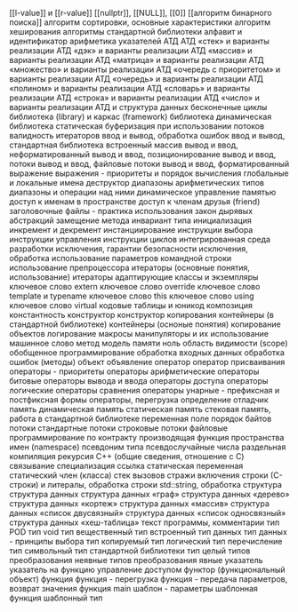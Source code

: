 [[l-value]] и [[r-value]]
[[nullptr]], [[NULL]], [[0]]
[[алгоритм бинарного поиска]]
алгоритм сортировки, основные характеристики
алгоритм хеширования
алгоритмы стандартной библиотеки
алфавит и идентификатор
арифметика указателей
АТД
АТД «cтек» и варианты реализации
АТД «дэк» и варианты реализации
АТД «массив» и варианты реализации
АТД «матрица» и варианты реализации
АТД «множество» и варианты реализации
АТД «очередь с приоритетом» и варианты реализации
АТД «очередь» и варианты реализации
АТД «полином» и варианты реализации
АТД «словарь» и варианты реализации
АТД «строка» и варианты реализации
АТД «число» и варианты реализации
АТД и структура данных
бесконечные циклы
библиотека (library) и каркас (framework)
библиотека динамическая
библиотека статическая
буферизация при использовании потоков
валидность итераторов
ввод и вывод, обработка ошибок
ввод и вывод, стандартная библиотека
встроенный массив
вывод и ввод, неформатированный
вывод и ввод, позиционирование
вывод и ввод, потоки
вывод и ввод, файловые потоки
вывод и ввод, форматированный
выражение
выражения - приоритеты и порядок вычисления 
глобальные и локальные имена
деструктор
диапазоны арифметических типов
диапазоны и операции над ними
динамическое управление памятью
доступ к именам в пространстве
доступ к членам
друзья (friend)
заголовочные файлы - практика использования
закон дырявых абстракций
замещение метода
инвариант типа
инициализация
инкремент и декремент
инстанциирование
инструкции выбора
инструкции управления
инструкции циклов
интегрированная среда разработки
исключения, гарантии безопасности
исключения, обработка
использование параметров командной строки
использование препроцессора
итераторы (основные понятия, использование)
итераторы адаптирующие
классы и экземпляры
ключевое слово extern
ключевое слово override
ключевое слово template и typename
ключевое слово this
ключевое слово using
ключевое слово virtual
кодовые таблицы и юникод
композиция
константность
конструктор
конструктор копирования
контейнеры (в стандартной библиотеке)
контейнеры (осноные понятия)
копирование объектов
логирование
макросы
манипуляторы и их использование
машинное слово
метод
модель памяти
ноль
область видимости (scope)
обобщенное программирование
обработка входных данных
обработка ошибок (методы)
объект
объявление
оператор
оператор присваивания
операторы - приоритеты
операторы арифметические
операторы битовые
операторы вывода и ввода
операторы доступа
операторы логические
операторы сравнения
операторы унарные - префиксная и постфиксная формы
операторы, перегрузка 
определение
отладчик
память динамическая
память статическая
память стековая
память, работа в стандартной библиотеке
переменная
поле
порядок байтов
потоки стандартные
потоки строковые
потоки файловые
программирование по контракту
производящая функция
пространства имен (namespace)
псевдоним типа
псевдослучайные числа
раздельная компиляция
рекурсия
С++ (общие сведения, отношение с С)
связывание
специализация
ссылка
статическая переменная
статический член (класса)
стек вызовов
стражи включения
строки (С-строки) и литералы, обработка
строки std::string, обработка
структура
структура данных
структура данных «граф»
структура данных «дерево»
структура данных «кортеж»
структура данных «массив»
структура данных «список двусвязный»
структура данных «список односвязный»
структура данных «хеш-таблица»
текст программы, комментарии
тип POD
тип void
тип вещественный
тип встроенный
тип данных
тип данных - принципы выбора 
тип копируемый
тип логический
тип перечисление
тип символьный
тип стандартной библиотеки
тип целый
типов преобразования неявные
типов преобразования явные
указатель
указатель на функцию
управление доступом
функтор (функциональный объект)
функция
функция - перегрузка 
функция - передача параметров, возврат значения
функция main
шаблон - параметры
шаблонная функция
шаблонный тип